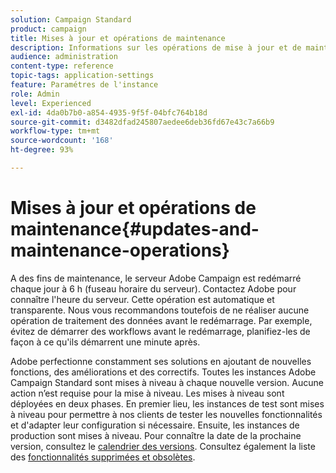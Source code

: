 ```yaml
---
solution: Campaign Standard
product: campaign
title: Mises à jour et opérations de maintenance
description: Informations sur les opérations de mise à jour et de maintenance du serveur Adobe Campaign.
audience: administration
content-type: reference
topic-tags: application-settings
feature: Paramétres de l'instance
role: Admin
level: Experienced
exl-id: 4da0b7b0-a854-4935-9f5f-04bfc764b18d
source-git-commit: d3482dfad245807aedee6deb36fd67e43c7a66b9
workflow-type: tm+mt
source-wordcount: '168'
ht-degree: 93%

---
```


# Mises à jour et opérations de maintenance{#updates-and-maintenance-operations}

A des fins de maintenance, le serveur Adobe Campaign est redémarré chaque jour à 6 h (fuseau horaire du serveur). Contactez Adobe pour connaître l&#39;heure du serveur. Cette opération est automatique et transparente. Nous vous recommandons toutefois de ne réaliser aucune opération de traitement des données avant le redémarrage. Par exemple, évitez de démarrer des workflows avant le redémarrage, planifiez-les de façon à ce qu&#39;ils démarrent une minute après.

Adobe perfectionne constamment ses solutions en ajoutant de nouvelles fonctions, des améliorations et des correctifs. Toutes les instances Adobe Campaign Standard sont mises à niveau à chaque nouvelle version. Aucune action n’est requise pour la mise à niveau. Les mises à niveau sont déployées en deux phases. En premier lieu, les instances de test sont mises à niveau pour permettre à nos clients de tester les nouvelles fonctionnalités et d&#39;adapter leur configuration si nécessaire. Ensuite, les instances de production sont mises à niveau. Pour connaître la date de la prochaine version, consultez le [calendrier des versions](https://helpx.adobe.com/fr/campaign/kb/acs-release-planning.html). Consultez également la liste des [fonctionnalités supprimées et obsolètes](../../rn/using/deprecated-features.md).

